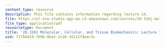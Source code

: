```yaml
---
content_type: resource
description: This file contains information regarding lecture 14.
file: https://ol-ocw-studio-app-qa.s3.amazonaws.com/courses/20-310j-molecular-cellular-and-tissue-biomechanics-spring-2015/f17b6419fb9b9ba52cd439112f4eec3c_MIT20_310JS15_Lecture14.pdf
file_type: application/pdf
resourcetype: Document
title: '20.310J Molecular, Cellular, and Tissue Biomechanics: Lecture 14'
uid: f17b6419-fb9b-9ba5-2cd4-39112f4eec3c
---
```

